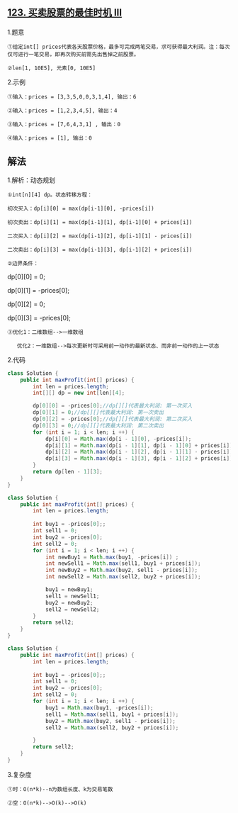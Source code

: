 ## [123. 买卖股票的最佳时机 III](https://leetcode.cn/problems/best-time-to-buy-and-sell-stock-iii/)
#### 
1.题意

    ①给定int[] prices代表各天股票价格，最多可完成两笔交易，求可获得最大利润。注：每次仅可进行一笔交易，即再次购买前需先出售掉之前股票。

    ②len[1, 10E5], 元素[0, 10E5]

2.示例

    ①输入：prices = [3,3,5,0,0,3,1,4], 输出：6

    ②输入：prices = [1,2,3,4,5], 输出：4

    ③输入：prices = [7,6,4,3,1] , 输出：0 

    ④输入：prices = [1], 输出：0
## 解法
1.解析：动态规划

    ①int[n][4] dp。状态转移方程：

    初次买入：dp[i][0] = max(dp[i-1][0], -prices[i])

    初次卖出：dp[i][1] = max(dp[i-1][1], dp[i-1][0] + prices[i])

    二次买入：dp[i][2] = max(dp[i-1][2], dp[i-1][1] - prices[i])

    二次卖出：dp[i][3] = max(dp[i-1][3], dp[i-1][2] + prices[i])

    ②边界条件：

dp[0][0] = 0; 

dp[0][1] = -prices[0]; 

dp[0][2] = 0; 

dp[0][3] = -prices[0]; 

    ③优化1：二维数组-->一维数组

       优化2：一维数组-->每次更新时可采用前一动作的最新状态、而非前一动作的上一状态

2.代码
```java
class Solution {
    public int maxProfit(int[] prices) {
        int len = prices.length;
        int[][] dp = new int[len][4];

        dp[0][0] = -prices[0];//dp[][]代表最大利润: 第一次买入
        dp[0][1] = 0;//dp[][]代表最大利润: 第一次卖出
        dp[0][2] = -prices[0];//dp[][]代表最大利润: 第二次买入
        dp[0][3] = 0;//dp[][]代表最大利润: 第二次卖出
        for (int i = 1; i < len; i ++) {
            dp[i][0] = Math.max(dp[i - 1][0], -prices[i]);
            dp[i][1] = Math.max(dp[i - 1][1], dp[i - 1][0] + prices[i]);;
            dp[i][2] = Math.max(dp[i - 1][2], dp[i - 1][1] - prices[i]);
            dp[i][3] = Math.max(dp[i - 1][3], dp[i - 1][2] + prices[i]);
        }
        return dp[len - 1][3];
    }
}
```

```java
class Solution {
    public int maxProfit(int[] prices) {
        int len = prices.length;
      
        int buy1 = -prices[0];;
        int sell1 = 0;
        int buy2 = -prices[0];
        int sell2 = 0;
        for (int i = 1; i < len; i ++) {
            int newBuy1 = Math.max(buy1, -prices[i]) ;
            int newSell1 = Math.max(sell1, buy1 + prices[i]);
            int newBuy2 = Math.max(buy2, sell1 - prices[i]);
            int newSell2 = Math.max(sell2, buy2 + prices[i]);

            buy1 = newBuy1;
            sell1 = newSell1;
            buy2 = newBuy2;
            sell2 = newSell2;
        }     
        return sell2;   
    }
}
```

```java
class Solution {
    public int maxProfit(int[] prices) {
        int len = prices.length;
      
        int buy1 = -prices[0];;
        int sell1 = 0;
        int buy2 = -prices[0];
        int sell2 = 0;
        for (int i = 1; i < len; i ++) {
            buy1 = Math.max(buy1, -prices[i]);
            sell1 = Math.max(sell1, buy1 + prices[i]);
            buy2 = Math.max(buy2, sell1 - prices[i]);
            sell2 = Math.max(sell2, buy2 + prices[i]);

        }     
        return sell2; 
    }
}
```


3.复杂度

    ①时：O(n*k)--n为数组长度、k为交易笔数

    ②空：O(n*k)-->O(k)-->O(k)
